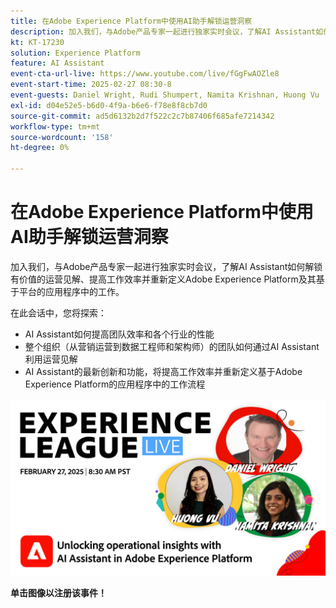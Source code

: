 ```yaml
---
title: 在Adobe Experience Platform中使用AI助手解锁运营洞察
description: 加入我们，与Adobe产品专家一起进行独家实时会议，了解AI Assistant如何解锁有价值的运营见解、提高工作效率并重新定义Adobe Experience Platform及其基于平台的应用程序中的工作。
kt: KT-17230
solution: Experience Platform
feature: AI Assistant
event-cta-url-live: https://www.youtube.com/live/fGgFwAOZle8
event-start-time: 2025-02-27 08:30-8
event-guests: Daniel Wright, Rudi Shumpert, Namita Krishnan, Huong Vu
exl-id: d04e52e5-b6d0-4f9a-b6e6-f78e8f8cb7d0
source-git-commit: ad5d6132b2d7f522c2c7b87406f685afe7214342
workflow-type: tm+mt
source-wordcount: '158'
ht-degree: 0%

---
```


# 在Adobe Experience Platform中使用AI助手解锁运营洞察

加入我们，与Adobe产品专家一起进行独家实时会议，了解AI Assistant如何解锁有价值的运营见解、提高工作效率并重新定义Adobe Experience Platform及其基于平台的应用程序中的工作。

在此会话中，您将探索：

* AI Assistant如何提高团队效率和各个行业的性能
* 整个组织（从营销运营到数据工程师和架构师）的团队如何通过AI Assistant利用运营见解
* AI Assistant的最新创新和功能，将提高工作效率并重新定义基于Adobe Experience Platform的应用程序中的工作流程

[![ExL LIVE 2025年2月27日](assets/WebBanner-Feb-27-2025.png)](https://engage.adobe.com/ExpLeagueLive-250227.html)

**单击图像以注册该事件！**
